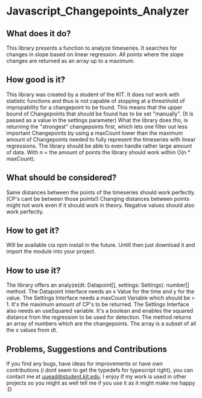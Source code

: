 # Javascript_Changepoints_Analyzer
## What does it do?
This library presents a function to analyze timeseries.
It searches for changes in slope based on linear regression.
All points where the slope changes are returned as an array up to a maximum.
## How good is it?
This library was created by a student of the KIT.
It does not work with statistic functions and thus is not capable of stopping at a threshhold of impropability for a changepoint to be found.
This means that the upper bound of Changepoints that should be found has to be set "manually". 
(It is passed as a value in the settings parameter)
What the library does tho, is returning the "strongest" changepoints first, which lets one filter out less important Changepoints by using a maxCount lower than the maximum amount of Changepoints needed to fully represent the timeseries with linear regressions.
The library should be able to even handle rather large amount of data.
With n = the amount of points the library should work within O(n * maxCount).
## What should be considered?
Same distances between the points of the timeseries should work perfectly.
(CP's cant be between those points!)
Changing distances between points might not work even if it should work in theory.
Negative values should also work perfectly.
## How to get it?
Will be available cia npm install in the future. 
Untill then just download it and import the module into your project.
## How to use it?
The library offers an analyze(dt: Datapoint[], settings: Settings): number[] method.
The Datapoint Interface needs an x Value for the time and y for the value.
The Settings Interface needs a maxCount Variable which should be > 1. 
It's the maximum amount of CP's to be returned.
The Settings Interface also needs an useSquared variable.
It's a boolean and enables the squared distance from the regression to be used for detection.
The method returns an array of numbers which are the changepoints.
The array is a subset of all the x values from dt.
## Problems, Suggestions and Contributions
If you find any bugs, have ideas for improvements or have own contributions (i dont seem to get the typedefs for typescript right), you can contact me at uuead@student.kit.edu.
I enjoy if my work is used in other projects so you might as well tell me if you use it as it might make me happy :D